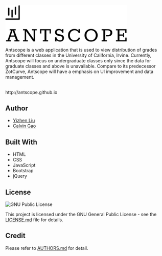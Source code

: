 <img src="images/logo.svg" width=380 length=113>

Antscope is a web application that is used to view distribution of grades from different classes in the University of California, Irvine. Currently, Antscope will focus on undergraduate classes only since the data for graduate classes and above is unavailable. Compare to its predecessor ZotCurve, Antscope will have a emphasis on UI improvement and data management. 

<br>
http://antscope.github.io


## Author
* [Yizhen Liu](https://github.com/imliuyzh)
* [Calvin Gao](https://github.com/calvin-gao)

## Built With
* HTML
* CSS
* JavaScript
* Bootstrap
* jQuery

## License
![](https://www.gnu.org/graphics/gplv3-or-later.svg "GNU Public License")

This project is licensed under the GNU General Public License - see the [LICENSE.md](LICENSE) file for details.

## Credit
Please refer to [AUTHORS.md](AUTHORS.md) for detail.
